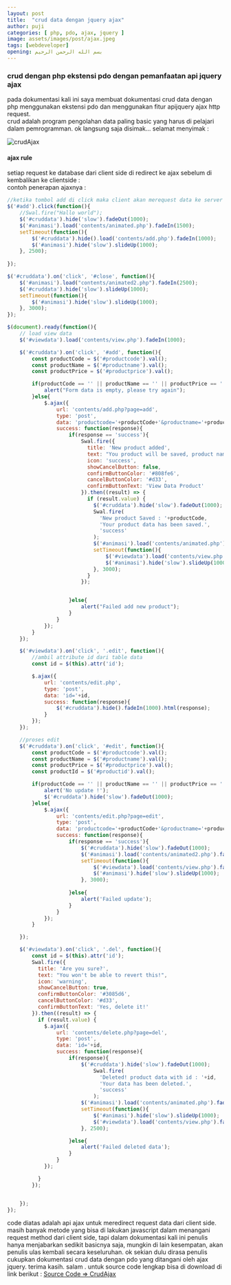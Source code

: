 ```yaml
---
layout: post
title:  "crud data dengan jquery ajax"
author: puji
categories: [ php, pdo, ajax, jquery ]
image: assets/images/post/ajax.jpeg
tags: [webdeveloper]
opening: بسم الله الرحمن الرحيم
---  
```



### crud dengan php ekstensi pdo dengan pemanfaatan api jquery ajax  

pada dokumentasi kali ini saya membuat dokumentasi crud data dengan php menggunakan ekstensi pdo dan menggunakan fitur apijquery ajax http request.  
crud adalah program pengolahan data paling basic yang harus di pelajari dalam pemrogramman. ok langsung saja disimak...
selamat menyimak :  

![crudAjax](https://raw.githubusercontent.com/codesyariah122/crud-data-with-php-PDO-Jquery-ajax/master/assets/crudAjax.gif)  


#### ajax rule 
setiap request ke database dari client side di redirect ke ajax sebelum di kembalikan ke clientside :  
contoh penerapan ajaxnya :  

```javascript
//ketika tombol add di click maka client akan merequest data ke server disini ajax jadi mengambil alih server side
$('#add').click(function(){
	//Swal.fire("Hallo world");
	$('#cruddata').hide('slow').fadeOut(1000);
	$('#animasi').load('contents/animated.php').fadeIn(1500);
	setTimeout(function(){
		$('#cruddata').hide().load('contents/add.php').fadeIn(1000);
		$('#animasi').hide('slow').slideUp(1000);
	}, 2500);
	
});

$('#cruddata').on('click', '#close', function(){
	$('#animasi').load("contents/animated2.php").fadeIn(2500);
	$('#cruddata').hide('slow').slideUp(1000);
	setTimeout(function(){
		$('#animasi').hide('slow').slideUp(1000);
	}, 3000);
});

$(document).ready(function(){
	// load view data 
	$('#viewdata').load('contents/view.php').fadeIn(1000);

	$('#cruddata').on('click', '#add', function(){
		const productCode = $('#productcode').val();
		const productName = $('#productname').val();
		const productPrice = $('#productprice').val();

		if(productCode == '' || productName == '' || productPrice == ''){
			alert("Form data is empty, please try again");
		}else{
			$.ajax({
				url: 'contents/add.php?page=add',
				type: 'post',
				data: 'productcode='+productCode+'&productname='+productName+'&productprice='+productPrice,
				success: function(response){
					if(response == 'success'){
						Swal.fire({
						  title: 'New product added',
						  text: "You product will be saved, product name : "+productName,
						  icon: 'success',
						  showCancelButton: false,
						  confirmButtonColor: '#808fe6',
						  cancelButtonColor: '#d33',
						  confirmButtonText: 'View Data Product'
						}).then((result) => {
						  if (result.value) {
						  	$('#cruddata').hide('slow').fadeOut(1000);
						  	Swal.fire(
						      'New product Saved : '+productCode,
						      'Your product data has been saved.',
						      'success'
						    );
							$('#animasi').load('contents/animated.php').fadeIn(2500);
							setTimeout(function(){
								$('#viewdata').load('contents/view.php').fadeIn(100);
								$('#animasi').hide('slow').slideUp(1000);
							}, 3000);
						  }
						});


					}else{
						alert("Failed add new product");
					}
				}
			});
		}
	});

	$('#viewdata').on('click', '.edit', function(){
		//ambil attribute id dari table data
		const id = $(this).attr('id');

		$.ajax({
			url: 'contents/edit.php',
			type: 'post',
			data: 'id='+id,
			success: function(response){
				$('#cruddata').hide().fadeIn(1000).html(response);
			}
		});
	});

	//proses edit 
	$('#cruddata').on('click', '#edit', function(){
		const productCode = $('#productcode').val();
		const productName = $('#productname').val();
		const productPrice = $('#productprice').val();
		const productId = $('#productid').val();

		if(productCode == '' || productName == '' || productPrice == ''){
			alert('No update !');
			$('#cruddata').hide('slow').fadeOut(1000);
		}else{
			$.ajax({
				url: 'contents/edit.php?page=edit',
				type: 'post',
				data: 'productcode='+productCode+'&productname='+productName+'&productprice='+productPrice+'&productid='+productId,
				success: function(response){
					if(response == 'success'){
						$('#cruddata').hide('slow').fadeOut(1000);
						$('#animasi').load('contents/animated2.php').fadeIn(1500);
						setTimeout(function(){
							$('#viewdata').load('contents/view.php').fadeIn(1000);
							$('#animasi').hide('slow').slideUp(1000);
						}, 3000);
						
					}else{
						alert('Failed update');
					}
				}
			});
		}

	});

	$('#viewdata').on('click', '.del', function(){
		const id = $(this).attr('id');
		Swal.fire({
		  title: 'Are you sure?',
		  text: "You won't be able to revert this!",
		  icon: 'warning',
		  showCancelButton: true,
		  confirmButtonColor: '#3085d6',
		  cancelButtonColor: '#d33',
		  confirmButtonText: 'Yes, delete it!'
		}).then((result) => {
		  if (result.value) {
		  	$.ajax({
				url: 'contents/delete.php?page=del',
				type: 'post',
				data: 'id='+id,
				success: function(response){
					if(response){
						$('#cruddata').hide('slow').fadeOut(1000);
							Swal.fire(
						      'Deleted! product data with id : '+id,
						      'Your data has been deleted.',
						      'success'
						    );
						$('#animasi').load('contents/animated.php').fadeIn(1000);
						setTimeout(function(){
							$('#animasi').hide('slow').slideUp(1000);
							$('#viewdata').load('contents/view.php').fadeIn(1000);
						}, 2500);   

					}else{
						alert('Failed deleted data');
					}
				}
			});

		  }
		});


	});
});
```  

code diatas adalah api ajax untuk meredirect request data dari client side. masih banyak metode yang bisa di lakukan javascript dalam menangani request method dari client side, tapi dalam dokumentasi kali ini penulis hanya menjabarkan sedikit basicnya saja, mungkin di lain kesempatan, akan penulis ulas kembali secara keseluruhan. 
ok sekian dulu dirasa penulis cukupkan dokumentasi crud data dengan pdo yang ditangani oleh ajax jquery. terima kasih. 
salam .
untuk source code lengkap bisa di download di link berikut : [Source Code => CrudAjax](https://github.com/codesyariah122/crud-data-with-php-PDO-Jquery-ajax/tree/master/assets "Crud data sederhana dengan ajax jquery")
